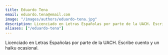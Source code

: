 ```yaml
---
title: Eduardo Tena
email: eduardo.tena@email.com
image: "/images/authors/eduardo-tena.jpg"
description: Licenciado en Letras Españolas por parte de la UACH. Escribe cuento y un haiku ocasional.
aliases: ["/eduardo-tena"]
---
```


Licenciado en Letras Españolas por parte de la UACH. Escribe cuento y un haiku ocasional.
